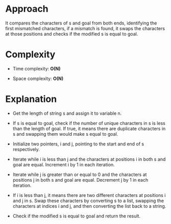 # Approach
 
It compares the characters of s and goal from both ends, identifying the first mismatched characters, if a mismatch is found, it swaps the characters at those positions and checks if the modified s is equal to goal.

# Complexity

- Time complexity: **O(N)**

- Space complexity: **O(N)**

# Explanation

- Get the length of string s and assign it to variable n.

- If s is equal to goal, check if the number of unique characters in s is less than the length of goal. If true, it means there are duplicate characters in s and swapping them would make s equal to goal.

- Initialize two pointers, i and j, pointing to the start and end of s respectively.

- Iterate while i is less than j and the characters at positions i in both s and goal are equal. Increment i by 1 in each iteration.

- Iterate while j is greater than or equal to 0 and the characters at positions j in both s and goal are equal. Decrement j by 1 in each iteration.

- If i is less than j, it means there are two different characters at positions i and j in s. Swap these characters by converting s to a list, swapping the characters at indices i and j, and then converting the list back to a string.

- Check if the modified s is equal to goal and return the result.
